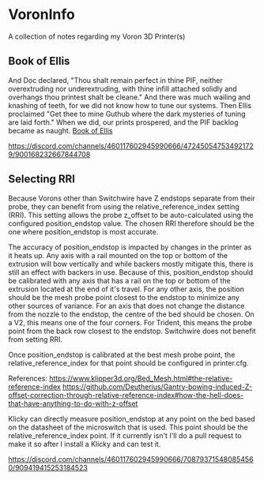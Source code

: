 # VoronInfo
A collection of notes regarding my Voron 3D Printer(s)

## Book of Ellis
And Doc declared, "Thou shalt remain perfect in thine PIF, neither overextruding nor underextruding, with thine infill attached solidly and overhangs thou printest shalt be cleane."  And there was much wailing and knashing of teeth, for we did not know how to tune our systems.  Then Ellis proclaimed "Get thee to mine Guthub where the dark mysteries of tuning are laid forth."  When we did, our prints prospered, and the PIF backlog became as naught. 
[Book of Ellis](https://github.com/AndrewEllis93/Print-Tuning-Guide)

https://discord.com/channels/460117602945990666/472450547534921729/900168232667844708

## Selecting RRI
Because Vorons other than Switchwire have Z endstops separate from their probe, they can benefit from using the relative_reference_index setting (RRI). This setting allows the probe z_offset to be auto-calculated using the configured position_endstop value.  The chosen RRI therefore should be the one where position_endstop is most accurate.

The accuracy of position_endstop is impacted by changes in the printer as it heats up.  Any axis with a rail mounted on the top or bottom of the extrusion will bow vertically and while backers mostly mitigate this, there is still an effect with backers in use.  Because of this, position_endstop should be calibrated with any axis that has a rail on the top or bottom of the extrusion located at the end of it's travel.  For any other axis, the position should be the mesh probe point closest to the endstop to minimize any other sources of variance.  For an axis that does not change the distance from the nozzle to the endstop, the centre of the bed should be chosen.  On a V2, this means one of the four corners.  For Trident, this means the probe point from the back row closest to the endstop.  Switchwire does not benefit from setting RRI.

Once position_endstop is calibrated at the best mesh probe point, the relative_reference_index for that point should be configured in printer.cfg.

References: https://www.klipper3d.org/Bed_Mesh.html#the-relative-reference-index
            https://github.com/Deutherius/Gantry-bowing-induced-Z-offset-correction-through-relative-reference-index#how-the-hell-does-that-have-anything-to-do-with-z-offset

Klicky can directly measure position_endstop at any point on the bed based on the datasheet of the microswitch that is used.  This point should be the relative_reference_index point.  If it currently isn't I'll do a pull request to make it so after I install a Klicky and can test it.

https://discord.com/channels/460117602945990666/708793715480854560/909419415253184523
